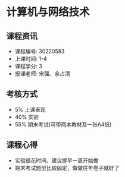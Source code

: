 # 计算机与网络技术


## 课程资讯
- 课程编号: 30220583 
- 上课时间: 1-4
- 课程学分: 3
- 授课老师: 宋强、余占清
  
## 考核方式
- 5% 上课表现
- 40% 实验
- 55% 期末考试(可带两本教材及一张A4纸)

## 课程心得
- 实验很花时间，建议提早一周开始做
- 期末考试题型比较固定，做做往年卷子就好了
